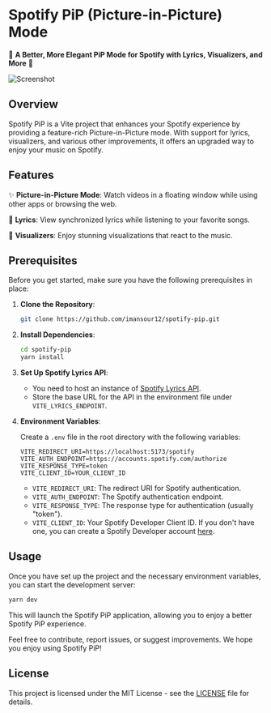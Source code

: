 # Spotify PiP (Picture-in-Picture) Mode

🎵 **A Better, More Elegant PiP Mode for Spotify with Lyrics, Visualizers, and More** 🎵

![Screenshot](https://github.com/imansour12/spotify-pip/blob/main/screenshot.png)

## Overview

Spotify PiP is a Vite project that enhances your Spotify experience by providing a feature-rich Picture-in-Picture mode. With support for lyrics, visualizers, and various other improvements, it offers an upgraded way to enjoy your music on Spotify.

## Features

✨ **Picture-in-Picture Mode**: Watch videos in a floating window while using other apps or browsing the web.

📜 **Lyrics**: View synchronized lyrics while listening to your favorite songs.

🌟 **Visualizers**: Enjoy stunning visualizations that react to the music.

## Prerequisites

Before you get started, make sure you have the following prerequisites in place:

1. **Clone the Repository**:

   ```bash
   git clone https://github.com/imansour12/spotify-pip.git
   ```

2. **Install Dependencies**:

   ```bash
   cd spotify-pip
   yarn install
   ```

3. **Set Up Spotify Lyrics API**:

   - You need to host an instance of [Spotify Lyrics API](https://github.com/akashrchandran/spotify-lyrics-api).
   - Store the base URL for the API in the environment file under `VITE_LYRICS_ENDPOINT`.

4. **Environment Variables**:

   Create a `.env` file in the root directory with the following variables:

   ```env
   VITE_REDIRECT_URI=https://localhost:5173/spotify
   VITE_AUTH_ENDPOINT=https://accounts.spotify.com/authorize
   VITE_RESPONSE_TYPE=token
   VITE_CLIENT_ID=YOUR_CLIENT_ID
   ```

   - `VITE_REDIRECT_URI`: The redirect URI for Spotify authentication.
   - `VITE_AUTH_ENDPOINT`: The Spotify authentication endpoint.
   - `VITE_RESPONSE_TYPE`: The response type for authentication (usually "token").
   - `VITE_CLIENT_ID`: Your Spotify Developer Client ID. If you don't have one, you can create a Spotify Developer account [here](https://developer.spotify.com/dashboard/).

## Usage

Once you have set up the project and the necessary environment variables, you can start the development server:

```bash
yarn dev
```

This will launch the Spotify PiP application, allowing you to enjoy a better Spotify PiP experience.

Feel free to contribute, report issues, or suggest improvements. We hope you enjoy using Spotify PiP!

## License

This project is licensed under the MIT License - see the [LICENSE](https://github.com/imansour12/spotify-pip/blob/main/LICENSE) file for details.
